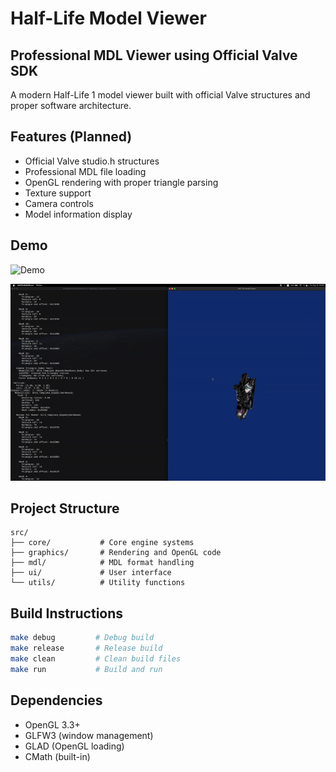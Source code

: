 # Half-Life Model Viewer
## Professional MDL Viewer using Official Valve SDK

A modern Half-Life 1 model viewer built with official Valve structures and proper software architecture.

## Features (Planned)
- Official Valve studio.h structures  
- Professional MDL file loading
- OpenGL rendering with proper triangle parsing
- Texture support
- Camera controls
- Model information display

## Demo

![Demo](assets/showcase/HL1_ModelViewer_1.gif)

![Demo](assets/showcase/HL1_ModelViewer_2.gif)

## Project Structure
```
src/
├── core/           # Core engine systems
├── graphics/       # Rendering and OpenGL code  
├── mdl/            # MDL format handling
├── ui/             # User interface
└── utils/          # Utility functions
```

## Build Instructions
```bash
make debug         # Debug build
make release       # Release build  
make clean         # Clean build files
make run           # Build and run
```

## Dependencies
- OpenGL 3.3+
- GLFW3 (window management)
- GLAD (OpenGL loading)
- CMath (built-in)
